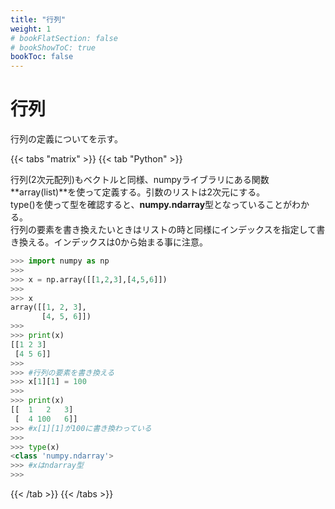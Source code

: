 ```yaml
---
title: "行列"
weight: 1
# bookFlatSection: false
# bookShowToC: true
bookToc: false
---
```


# 行列

行列の定義についてを示す。

{{< tabs "matrix" >}}
{{< tab "Python" >}}

行列(2次元配列)もベクトルと同様、numpyライブラリにある関数**array(list)**を使って定義する。引数のリストは2次元にする。  
type()を使って型を確認すると、**numpy.ndarray**型となっていることがわかる。  
行列の要素を書き換えたいときはリストの時と同様にインデックスを指定して書き換える。インデックスは0から始まる事に注意。  

```python
>>> import numpy as np
>>> 
>>> x = np.array([[1,2,3],[4,5,6]])
>>> 
>>> x
array([[1, 2, 3],
       [4, 5, 6]])
>>> 
>>> print(x)
[[1 2 3]
 [4 5 6]]
>>> 
>>> #行列の要素を書き換える
>>> x[1][1] = 100
>>> 
>>> print(x)
[[  1   2   3]
 [  4 100   6]]
>>> #x[1][1]が100に書き換わっている
>>> 
>>> type(x)
<class 'numpy.ndarray'>
>>> #xはndarray型
>>> 
```

{{< /tab >}}
{{< /tabs >}}


